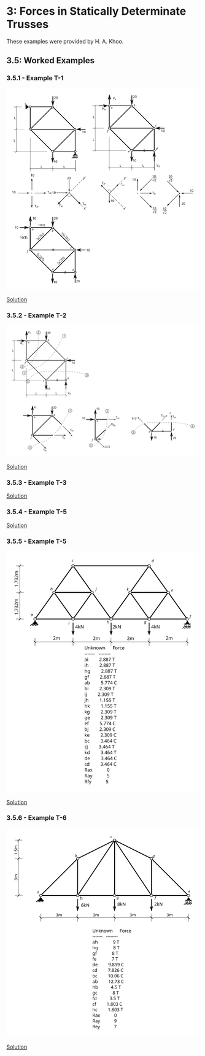 # 3: Forces in Statically Determinate Trusses

<div class="admonition note">
   These examples were provided by H. A. Khoo.
</div>

## 3.5: Worked Examples

### 3.5.1 - Example T-1

![Figure](../../images/sdtrusses/equilibrium/eg/Example-T1.svg)

[Solution](../../images/sdtrusses/equilibrium/eg/Example-T1.pdf)

### 3.5.2 - Example T-2

![Figure](../../images/sdtrusses/equilibrium/eg/Example-T2.svg)

[Solution](../../images/sdtrusses/equilibrium/eg/Example-T2.pdf)

### 3.5.3 - Example T-3

[Solution](../../images/sdtrusses/equilibrium/eg/Example-T3.pdf)

### 3.5.4 - Example T-5

[Solution](../../images/sdtrusses/equilibrium/eg/Example-T4.pdf)

### 3.5.5 - Example T-5

![Figure](../../images/sdtrusses/equilibrium/eg/Example-T5.svg)

[Solution](../../images/sdtrusses/equilibrium/eg/Example-T5.pdf)

### 3.5.6 - Example T-6

![Figure](../../images/sdtrusses/equilibrium/eg/Example-T6.svg)

[Solution](../../images/sdtrusses/equilibrium/eg/Example-T6.pdf)

